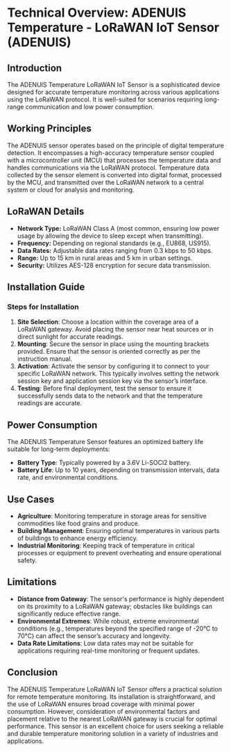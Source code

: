 # Technical Overview: ADENUIS Temperature - LoRaWAN IoT Sensor (ADENUIS)

## Introduction
The ADENUIS Temperature LoRaWAN IoT Sensor is a sophisticated device designed for accurate temperature monitoring across various applications using the LoRaWAN protocol. It is well-suited for scenarios requiring long-range communication and low power consumption.

## Working Principles
The ADENUIS sensor operates based on the principle of digital temperature detection. It encompasses a high-accuracy temperature sensor coupled with a microcontroller unit (MCU) that processes the temperature data and handles communications via the LoRaWAN protocol. Temperature data collected by the sensor element is converted into digital format, processed by the MCU, and transmitted over the LoRaWAN network to a central system or cloud for analysis and monitoring.

## LoRaWAN Details
- **Network Type:** LoRaWAN Class A (most common, ensuring low power usage by allowing the device to sleep except when transmitting).
- **Frequency:** Depending on regional standards (e.g., EU868, US915).
- **Data Rates:** Adjustable data rates ranging from 0.3 kbps to 50 kbps.
- **Range:** Up to 15 km in rural areas and 5 km in urban settings.
- **Security:** Utilizes AES-128 encryption for secure data transmission.

## Installation Guide
### Steps for Installation
1. **Site Selection**: Choose a location within the coverage area of a LoRaWAN gateway. Avoid placing the sensor near heat sources or in direct sunlight for accurate readings.
2. **Mounting**: Secure the sensor in place using the mounting brackets provided. Ensure that the sensor is oriented correctly as per the instruction manual.
3. **Activation**: Activate the sensor by configuring it to connect to your specific LoRaWAN network. This typically involves setting the network session key and application session key via the sensor’s interface.
4. **Testing**: Before final deployment, test the sensor to ensure it successfully sends data to the network and that the temperature readings are accurate.

## Power Consumption
The ADENUIS Temperature Sensor features an optimized battery life suitable for long-term deployments:
- **Battery Type**: Typically powered by a 3.6V Li-SOCl2 battery.
- **Battery Life**: Up to 10 years, depending on transmission intervals, data rate, and environmental conditions.

## Use Cases
- **Agriculture**: Monitoring temperature in storage areas for sensitive commodities like food grains and produce.
- **Building Management**: Ensuring optimal temperatures in various parts of buildings to enhance energy efficiency.
- **Industrial Monitoring**: Keeping track of temperature in critical processes or equipment to prevent overheating and ensure operational safety.

## Limitations
- **Distance from Gateway**: The sensor's performance is highly dependent on its proximity to a LoRaWAN gateway; obstacles like buildings can significantly reduce effective range.
- **Environmental Extremes**: While robust, extreme environmental conditions (e.g., temperatures beyond the specified range of -20°C to 70°C) can affect the sensor’s accuracy and longevity.
- **Data Rate Limitations**: Low data rates may not be suitable for applications requiring real-time monitoring or frequent updates.

## Conclusion
The ADENUIS Temperature LoRaWAN IoT Sensor offers a practical solution for remote temperature monitoring. Its installation is straightforward, and the use of LoRaWAN ensures broad coverage with minimal power consumption. However, consideration of environmental factors and placement relative to the nearest LoRaWAN gateway is crucial for optimal performance. This sensor is an excellent choice for users seeking a reliable and durable temperature monitoring solution in a variety of industries and applications.
